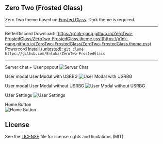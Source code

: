 ## Zero Two (Frosted Glass)
Zero Two theme based on [Frosted Glass](https://github.com/DiscordStyles/FrostedGlass). Dark theme is required.

- - -
BetterDiscord Download: [https://p1nk-gang.github.io/ZeroTwo-FrostedGlass/ZeroTwo-FrostedGlass.theme.css](https://p1nk-gang.github.io/ZeroTwo-FrostedGlass/ZeroTwo-FrostedGlass.theme.css)  
Powercord Install (untested): `git clone https://github.com/Enluka/ZeroTwo-FrostedGlass`
- - -

Server chat + User popout
![Server Chat](https://cdn.discordapp.com/attachments/706650227238764574/804086084912676864/1.png)

User modal User Modal with USRBG
![User Modal with USRBG](https://cdn.discordapp.com/attachments/706650227238764574/804086084483940403/2.png)

User modal User Modal without USRBG
![User Modal without USRBG](https://cdn.discordapp.com/attachments/706650227238764574/804086086741262396/3.png)

User Settings
![User Settings](https://cdn.discordapp.com/attachments/706650227238764574/804086091157995560/4.png)

Home Button  
![Home Button](https://cdn.discordapp.com/attachments/240114069170814986/804078638932164628/LIUK6By.gif)

## License

See the [LICENSE](https://github.com/p1nk-gang/ZeroTwo-FrostedGlass/blob/master/LICENSE.md) file for license rights and limitations (MIT).
